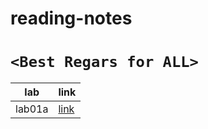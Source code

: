 # reading-notes



# `<Best Regars for ALL>`

lab  | link
-----|-----
lab01a | [link](labs/lab02a.md)

